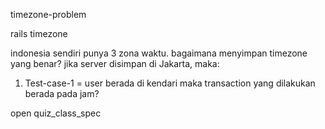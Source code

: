 timezone-problem

rails timezone 

indonesia sendiri punya 3 zona waktu. 
bagaimana menyimpan timezone yang benar?
jika server disimpan di Jakarta, maka: 

1. Test-case-1 = user berada di kendari
maka transaction yang dilakukan berada pada jam?

open quiz_class_spec

